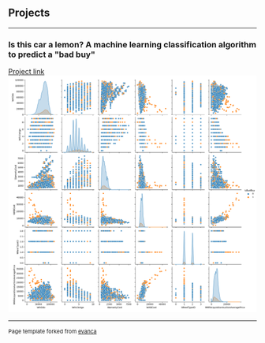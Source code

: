 ## Projects

---

### Is this car a lemon? A machine learning classification algorithm to predict a "bad buy"

[Project link](https://github.com/Sharif-El-Masry/is-this-car-a-lemon/blob/main/project%20lemon.ipynb)
<img src="/images/mein_pairplot.png?raw=true"/>




---
<p style="font-size:11px">Page template forked from <a href="https://github.com/evanca/quick-portfolio">evanca</a></p>
<!-- Remove above link if you don't want to attibute -->
